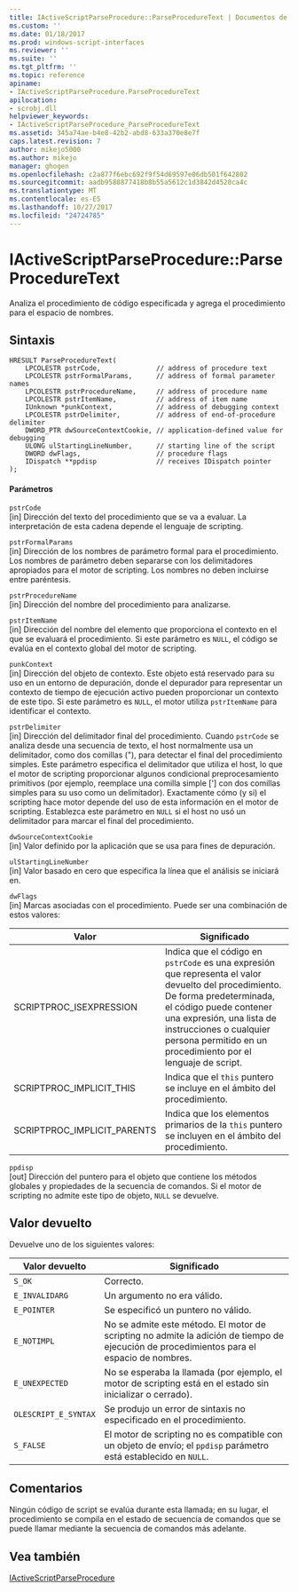```yaml
---
title: IActiveScriptParseProcedure::ParseProcedureText | Documentos de Microsoft
ms.custom: ''
ms.date: 01/18/2017
ms.prod: windows-script-interfaces
ms.reviewer: ''
ms.suite: ''
ms.tgt_pltfrm: ''
ms.topic: reference
apiname:
- IActiveScriptParseProcedure.ParseProcedureText
apilocation:
- scrobj.dll
helpviewer_keywords:
- IActiveScriptParseProcedure_ParseProcedureText
ms.assetid: 345a74ae-b4e8-42b2-abd8-633a370e8e7f
caps.latest.revision: 7
author: mikejo5000
ms.author: mikejo
manager: ghogen
ms.openlocfilehash: c2a877f6ebc692f9f54d69597e06db501f642802
ms.sourcegitcommit: aadb9588877418b8b55a5612c1d3842d4520ca4c
ms.translationtype: MT
ms.contentlocale: es-ES
ms.lasthandoff: 10/27/2017
ms.locfileid: "24724785"
---
```

# <a name="iactivescriptparseprocedureparseproceduretext"></a>IActiveScriptParseProcedure::ParseProcedureText
Analiza el procedimiento de código especificada y agrega el procedimiento para el espacio de nombres.  
  
## <a name="syntax"></a>Sintaxis  
  
```  
HRESULT ParseProcedureText(  
    LPCOLESTR pstrCode,              // address of procedure text  
    LPCOLESTR pstrFormalParams,      // address of formal parameter names  
    LPCOLESTR pstrProcedureName,     // address of procedure name  
    LPCOLESTR pstrItemName,          // address of item name  
    IUnknown *punkContext,           // address of debugging context  
    LPCOLESTR pstrDelimiter,         // address of end-of-procedure delimiter  
    DWORD_PTR dwSourceContextCookie, // application-defined value for debugging  
    ULONG ulStartingLineNumber,      // starting line of the script  
    DWORD dwFlags,                   // procedure flags  
    IDispatch **ppdisp               // receives IDispatch pointer  
);  
```  
  
#### <a name="parameters"></a>Parámetros  
 `pstrCode`  
 [in] Dirección del texto del procedimiento que se va a evaluar. La interpretación de esta cadena depende el lenguaje de scripting.  
  
 `pstrFormalParams`  
 [in] Dirección de los nombres de parámetro formal para el procedimiento. Los nombres de parámetro deben separarse con los delimitadores apropiados para el motor de scripting. Los nombres no deben incluirse entre paréntesis.  
  
 `pstrProcedureName`  
 [in] Dirección del nombre del procedimiento para analizarse.  
  
 `pstrItemName`  
 [in] Dirección del nombre del elemento que proporciona el contexto en el que se evaluará el procedimiento. Si este parámetro es `NULL`, el código se evalúa en el contexto global del motor de scripting.  
  
 `punkContext`  
 [in] Dirección del objeto de contexto. Este objeto está reservado para su uso en un entorno de depuración, donde el depurador para representar un contexto de tiempo de ejecución activo pueden proporcionar un contexto de este tipo. Si este parámetro es `NULL`, el motor utiliza `pstrItemName` para identificar el contexto.  
  
 `pstrDelimiter`  
 [in] Dirección del delimitador final del procedimiento. Cuando `pstrCode` se analiza desde una secuencia de texto, el host normalmente usa un delimitador, como dos comillas ("), para detectar el final del procedimiento simples. Este parámetro especifica el delimitador que utiliza el host, lo que el motor de scripting proporcionar algunos condicional preprocesamiento primitivos (por ejemplo, reemplace una comilla simple ['] con dos comillas simples para su uso como un delimitador). Exactamente cómo (y si) el scripting hace motor depende del uso de esta información en el motor de scripting. Establezca este parámetro en `NULL` si el host no usó un delimitador para marcar el final del procedimiento.  
  
 `dwSourceContextCookie`  
 [in] Valor definido por la aplicación que se usa para fines de depuración.  
  
 `ulStartingLineNumber`  
 [in] Valor basado en cero que especifica la línea que el análisis se iniciará en.  
  
 `dwFlags`  
 [in] Marcas asociadas con el procedimiento. Puede ser una combinación de estos valores:  
  
|Valor|Significado|  
|-----------|-------------|  
|SCRIPTPROC_ISEXPRESSION|Indica que el código en `pstrCode` es una expresión que representa el valor devuelto del procedimiento. De forma predeterminada, el código puede contener una expresión, una lista de instrucciones o cualquier persona permitido en un procedimiento por el lenguaje de script.|  
|SCRIPTPROC_IMPLICIT_THIS|Indica que el `this` puntero se incluye en el ámbito del procedimiento.|  
|SCRIPTPROC_IMPLICIT_PARENTS|Indica que los elementos primarios de la `this` puntero se incluyen en el ámbito del procedimiento.|  
  
 `ppdisp`  
 [out] Dirección del puntero para el objeto que contiene los métodos globales y propiedades de la secuencia de comandos. Si el motor de scripting no admite este tipo de objeto, `NULL` se devuelve.  
  
## <a name="return-value"></a>Valor devuelto  
 Devuelve uno de los siguientes valores:  
  
|Valor devuelto|Significado|  
|------------------|-------------|  
|`S_OK`|Correcto.|  
|`E_INVALIDARG`|Un argumento no era válido.|  
|`E_POINTER`|Se especificó un puntero no válido.|  
|`E_NOTIMPL`|No se admite este método. El motor de scripting no admite la adición de tiempo de ejecución de procedimientos para el espacio de nombres.|  
|`E_UNEXPECTED`|No se esperaba la llamada (por ejemplo, el motor de scripting está en el estado sin inicializar o cerrado).|  
|`OLESCRIPT_E_SYNTAX`|Se produjo un error de sintaxis no especificado en el procedimiento.|  
|`S_FALSE`|El motor de scripting no es compatible con un objeto de envío; el `ppdisp` parámetro está establecido en `NULL`.|  
  
## <a name="remarks"></a>Comentarios  
 Ningún código de script se evalúa durante esta llamada; en su lugar, el procedimiento se compila en el estado de secuencia de comandos que se puede llamar mediante la secuencia de comandos más adelante.  
  
## <a name="see-also"></a>Vea también  
 [IActiveScriptParseProcedure](../../winscript/reference/iactivescriptparseprocedure.md)
